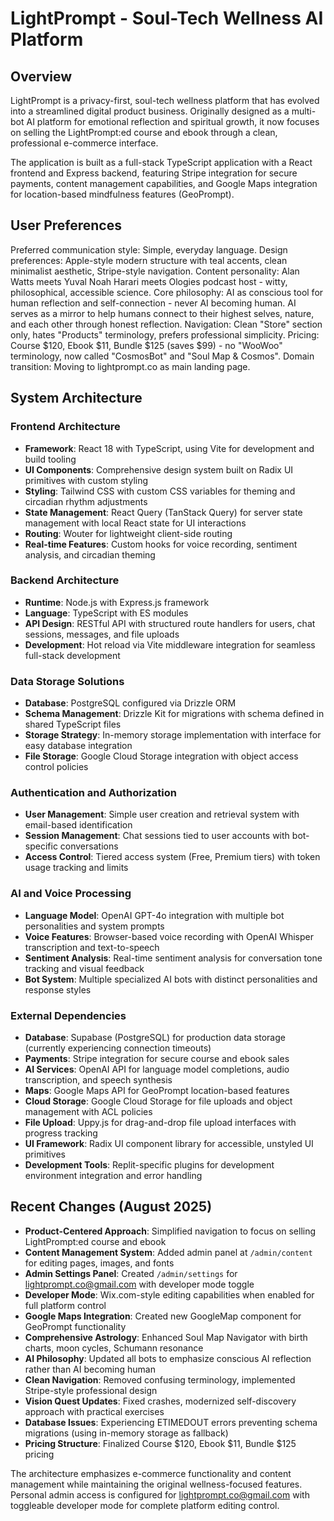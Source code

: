 # LightPrompt - Soul-Tech Wellness AI Platform

## Overview

LightPrompt is a privacy-first, soul-tech wellness platform that has evolved into a streamlined digital product business. Originally designed as a multi-bot AI platform for emotional reflection and spiritual growth, it now focuses on selling the LightPrompt:ed course and ebook through a clean, professional e-commerce interface.

The application is built as a full-stack TypeScript application with a React frontend and Express backend, featuring Stripe integration for secure payments, content management capabilities, and Google Maps integration for location-based mindfulness features (GeoPrompt).

## User Preferences

Preferred communication style: Simple, everyday language.
Design preferences: Apple-style modern structure with teal accents, clean minimalist aesthetic, Stripe-style navigation.
Content personality: Alan Watts meets Yuval Noah Harari meets Ologies podcast host - witty, philosophical, accessible science.
Core philosophy: AI as conscious tool for human reflection and self-connection - never AI becoming human. AI serves as a mirror to help humans connect to their highest selves, nature, and each other through honest reflection.
Navigation: Clean "Store" section only, hates "Products" terminology, prefers professional simplicity.
Pricing: Course $120, Ebook $11, Bundle $125 (saves $99) - no "WooWoo" terminology, now called "CosmosBot" and "Soul Map & Cosmos".
Domain transition: Moving to lightprompt.co as main landing page.

## System Architecture

### Frontend Architecture
- **Framework**: React 18 with TypeScript, using Vite for development and build tooling
- **UI Components**: Comprehensive design system built on Radix UI primitives with custom styling
- **Styling**: Tailwind CSS with custom CSS variables for theming and circadian rhythm adjustments
- **State Management**: React Query (TanStack Query) for server state management with local React state for UI interactions
- **Routing**: Wouter for lightweight client-side routing
- **Real-time Features**: Custom hooks for voice recording, sentiment analysis, and circadian theming

### Backend Architecture  
- **Runtime**: Node.js with Express.js framework
- **Language**: TypeScript with ES modules
- **API Design**: RESTful API with structured route handlers for users, chat sessions, messages, and file uploads
- **Development**: Hot reload via Vite middleware integration for seamless full-stack development

### Data Storage Solutions
- **Database**: PostgreSQL configured via Drizzle ORM
- **Schema Management**: Drizzle Kit for migrations with schema defined in shared TypeScript files
- **Storage Strategy**: In-memory storage implementation with interface for easy database integration
- **File Storage**: Google Cloud Storage integration with object access control policies

### Authentication and Authorization
- **User Management**: Simple user creation and retrieval system with email-based identification
- **Session Management**: Chat sessions tied to user accounts with bot-specific conversations
- **Access Control**: Tiered access system (Free, Premium tiers) with token usage tracking and limits

### AI and Voice Processing
- **Language Model**: OpenAI GPT-4o integration with multiple bot personalities and system prompts
- **Voice Features**: Browser-based voice recording with OpenAI Whisper transcription and text-to-speech
- **Sentiment Analysis**: Real-time sentiment analysis for conversation tone tracking and visual feedback
- **Bot System**: Multiple specialized AI bots with distinct personalities and response styles

### External Dependencies

- **Database**: Supabase (PostgreSQL) for production data storage (currently experiencing connection timeouts)
- **Payments**: Stripe integration for secure course and ebook sales
- **AI Services**: OpenAI API for language model completions, audio transcription, and speech synthesis
- **Maps**: Google Maps API for GeoPrompt location-based features
- **Cloud Storage**: Google Cloud Storage for file uploads and object management with ACL policies
- **File Upload**: Uppy.js for drag-and-drop file upload interfaces with progress tracking
- **UI Framework**: Radix UI component library for accessible, unstyled UI primitives
- **Development Tools**: Replit-specific plugins for development environment integration and error handling

## Recent Changes (August 2025)

- **Product-Centered Approach**: Simplified navigation to focus on selling LightPrompt:ed course and ebook
- **Content Management System**: Added admin panel at `/admin/content` for editing pages, images, and fonts
- **Admin Settings Panel**: Created `/admin/settings` for lightprompt.co@gmail.com with developer mode toggle
- **Developer Mode**: Wix.com-style editing capabilities when enabled for full platform control
- **Google Maps Integration**: Created new GoogleMap component for GeoPrompt functionality
- **Comprehensive Astrology**: Enhanced Soul Map Navigator with birth charts, moon cycles, Schumann resonance
- **AI Philosophy**: Updated all bots to emphasize conscious AI reflection rather than AI becoming human
- **Clean Navigation**: Removed confusing terminology, implemented Stripe-style professional design
- **Vision Quest Updates**: Fixed crashes, modernized self-discovery approach with practical exercises
- **Database Issues**: Experiencing ETIMEDOUT errors preventing schema migrations (using in-memory storage as fallback)
- **Pricing Structure**: Finalized Course $120, Ebook $11, Bundle $125 pricing

The architecture emphasizes e-commerce functionality and content management while maintaining the original wellness-focused features. Personal admin access is configured for lightprompt.co@gmail.com with toggleable developer mode for complete platform editing control.